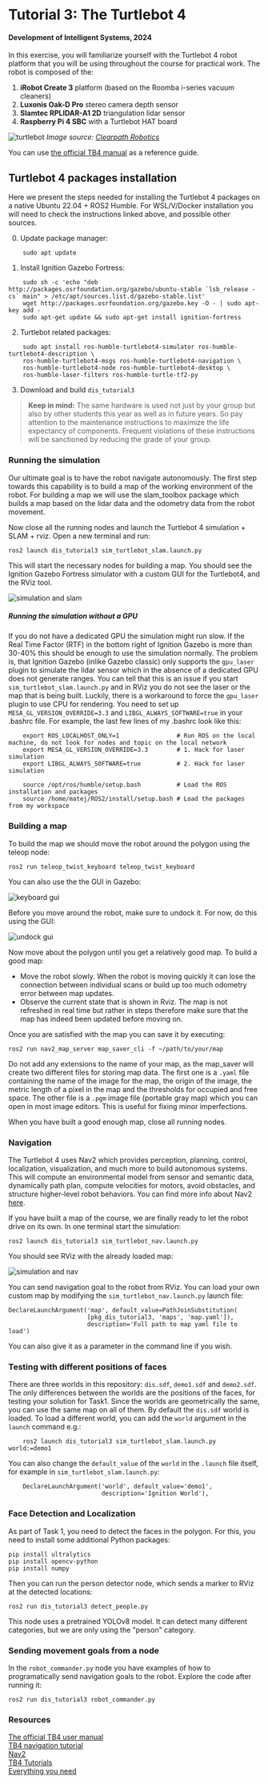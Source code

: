 # Tutorial 3: The Turtlebot 4

#### Development of Intelligent Systems, 2024

In this exercise, you will familiarize yourself with the Turtlebot 4 robot platform that you will be using throughout the course for practical work. The robot is composed of the:
1. **iRobot Create 3** platform (based on the Roomba i-series vacuum cleaners)
2. **Luxonis Oak-D Pro** stereo camera depth sensor
3. **Slamtec RPLIDAR-A1 2D** triangulation lidar sensor
4. **Raspberry Pi 4 SBC** with a Turtlebot HAT board

![turtlebot](figs/turtlebot.png)
*Image source: [Clearpath Robotics](https://turtlebot.github.io/turtlebot4-user-manual/overview/features.html)*

You can use [the official TB4 manual](https://turtlebot.github.io/turtlebot4-user-manual/) as a reference guide.

## Turtlebot 4 packages installation

Here we present the steps needed for installing the Turtlebot 4 packages on a native Ubuntu 22.04 + ROS2 Humble. For WSL/V/Docker installation you will need to check the instructions linked above, and possible other sources.

0. Update package manager:
```
    sudo apt update
```
1. Install Ignition Gazebo Fortress:
```
    sudo sh -c 'echo "deb http://packages.osrfoundation.org/gazebo/ubuntu-stable `lsb_release -cs` main" > /etc/apt/sources.list.d/gazebo-stable.list'
    wget http://packages.osrfoundation.org/gazebo.key -O - | sudo apt-key add -
    sudo apt-get update && sudo apt-get install ignition-fortress
```
2. Turtlebot related packages:
```
    sudo apt install ros-humble-turtlebot4-simulator ros-humble-turtlebot4-description \
    ros-humble-turtlebot4-msgs ros-humble-turtlebot4-navigation \
    ros-humble-turtlebot4-node ros-humble-turtlebot4-desktop \
    ros-humble-laser-filters ros-humble-turtle-tf2-py
```
3. Download and build `dis_tutorial3`

> **Keep in mind:** The same hardware is used not just by your group but also by other students this year as well as in future years. So pay attention to the maintenance instructions to maximize the life expectancy of components. Frequent violations of these instructions will be sanctioned by reducing the grade of your group.

### Running the simulation

Our ultimate goal is to have the robot navigate autonomously. The first step towards this capability is to build a map of the working environment of the robot. For building a map we will use the slam_toolbox package which builds a map based on the lidar data and the odometry data from the robot movement. 

Now close all the running nodes and launch the Turtlebot 4 simulation + SLAM + rviz. Open a new terminal and run:

    ros2 launch dis_tutorial3 sim_turtlebot_slam.launch.py

This will start the necessary nodes for building a map. You should see the Ignition Gazebo Fortress simulator with a custom GUI for the Turtlebot4, and the RViz tool.

![simulation and slam](figs/sim_slam.png "The simulation and RViz during SLAM")

##### Running the simulation without a GPU

If you do not have a dedicated GPU the simulation might run slow. If the Real Time Factor (RTF) in the bottom right of Ignition Gazebo is more than 30-40% this should be enough to use the simulation normally. The problem is, that Ignition Gazebo (inlike Gazebo classic) only supports the `gpu_laser` plugin to simulate the lidar sensor which in the absence of a dedicated GPU does not generate ranges. You can tell that this is an issue if you start `sim_turtlebot_slam.launch.py` and in RViz you do not see the laser or the map that is being built. Luckily, there is a workaround to force the `gpu_laser` plugin to use CPU for rendering. You need to set up `MESA_GL_VERSION_OVERRIDE=3.3` and `LIBGL_ALWAYS_SOFTWARE=true` in your .bashrc file. For example, the last few lines of my .bashrc look like this:
```
    export ROS_LOCALHOST_ONLY=1                # Run ROS on the local machine, do not look for nodes and topic on the local network
    export MESA_GL_VERSION_OVERRIDE=3.3        # 1. Hack for laser simulation
    export LIBGL_ALWAYS_SOFTWARE=true          # 2. Hack for laser simulation

    source /opt/ros/humble/setup.bash          # Load the ROS installation and packages
    source /home/matej/ROS2/install/setup.bash # Load the packages from my workspace
```

### Building a map

To build the map we should move the robot around the polygon using the teleop node:

    ros2 run teleop_twist_keyboard teleop_twist_keyboard

You can also use the the GUI in Gazebo:

![keyboard gui](figs/sim_keyboard.png "Keyboard GUI")

Before you move around the robot, make sure to undock it. For now, do this using the GUI:

![undock gui](figs/undock.png "Undock guid")

Now move about the polygon until you get a relatively good map. To build a good map:
 - Move the robot slowly. When the robot is moving quickly it can lose the connection between individual scans or build up too much odometry error between map updates.
- Observe the current state that is shown in Rviz. The map is not refreshed in real time but rather in steps therefore make sure that the map has indeed been updated before moving on.

Once you are satisfied with the map you can save it by executing:

    ros2 run nav2_map_server map_saver_cli -f ~/path/to/your/map

Do not add any extensions to the name of your map, as the map_saver will create two different files for storing map data. The first one is a `.yaml` file containing the name of the image for the map, the origin of the image, the metric length of a pixel in the map and the thresholds for occupied and free space. The other file is a `.pgm` image file (portable gray map) which you can open in most image editors. This is useful for fixing minor imperfections. 

When you have built a good enough map, close all running nodes.

### Navigation

The Turtlebot 4 uses Nav2 which provides perception, planning, control, localization, visualization, and much more to build autonomous systems. This will compute an environmental model from sensor and semantic data, dynamically path plan, compute velocities for motors, avoid obstacles, and structure higher-level robot behaviors. You can find more info about Nav2 [here](https://navigation.ros.org/).

If you have built a map of the course, we are finally ready to let the robot drive on its own. In one terminal start the simulation:

    ros2 launch dis_tutorial3 sim_turtlebot_nav.launch.py

You should see RViz with the already loaded map:

![simulation and nav](figs/sim_nav.png "The simulation and RViz during navigation")

You can send navigation goal to the robot from RViz. You can load your own custom map by modifying the `sim_turtlebot_nav.launch.py` launch file:

    DeclareLaunchArgument('map', default_value=PathJoinSubstitution(
                          [pkg_dis_tutorial3, 'maps', 'map.yaml']),
                          description='Full path to map yaml file to load')

You can also give it as a parameter in the command line if you wish.

### Testing with different positions of faces

There are three worlds in this repository: `dis.sdf`, `demo1.sdf` and `demo2.sdf`. The only differences between the worlds are the positions of the faces, for testing your solution for Task1. Since the worlds are geometrically the same, you can use the same map on all of them. By default the `dis.sdf` world is loaded. To load a different world, you can add the `world` argument in the `launch` command e.g.:

```
    ros2 launch dis_tutorial3 sim_turtlebot_slam.launch.py world:=demo1
```
You can also change the `default_value` of the `world` in the `.launch` file itself, for example in `sim_turtlebot_slam.launch.py`:

```
    DeclareLaunchArgument('world', default_value='demo1',
                          description='Ignition World'),
```

### Face Detection and Localization

As part of Task 1, you need to detect the faces in the polygon. For this, you need to install some additional Python packages:

    pip install ultralytics
    pip install opencv-python
    pip install numpy

Then you can run the person detector node, which sends a marker to RViz at the detected locations:

    ros2 run dis_tutorial3 detect_people.py

This node uses a pretrained YOLOv8 model. It can detect many different categories, but we are only using the "person" category.

### Sending movement goals from a node

In the `robot_commander.py` node you have examples of how to programatically send navigation goals to the robot. Explore the code after running it:

    ros2 run dis_tutorial3 robot_commander.py

### Resources

[The official TB4 user manual](https://turtlebot.github.io/turtlebot4-user-manual/)  
[TB4 navigation tutorial](https://turtlebot.github.io/turtlebot4-user-manual/tutorials/turtlebot4_navigator.html)   
[Nav2](https://navigation.ros.org/)   
[TB4 Tutorials](https://github.com/turtlebot/turtlebot4_tutorials)   
[Everything you need](google.com)   
